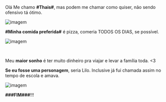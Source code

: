 Olá Me chamo **#Thais#**, mas podem me chamar como quiser, não sendo ofensivo tá ótimo. 
<br/> 

![imagem](https://media2.giphy.com/media/Q73Bb4tlFNtJlmagIk/100.webp?cid=790b7611b6zcatrt4tvife8pp2yqaxks6zutapr6ph4qm1ka&ep=v1_gifs_search&rid=100.webp&ct=g) 
<br/> 

**#Minha comida preferida#** é pizza, comeria TODOS OS DIAS, se possível. 
<br/> 

![imagem](https://img.uenicdn.com/image/upload/v1544727701/service_images/shutterstock_643604302.jpg)

 <br/> 

 Meu **maior sonho** é ter muito dinheiro pra viajar e levar a família toda. 
 <3 
 <br/>

 **Se eu fosse uma personagem**, seria Lilo. Inclusive já fui chamada assim no tempo de escola e amava.
 <br/> 

 ![imagem](https://encrypted-tbn0.gstatic.com/images?q=tbn:ANd9GcSdxp4-0sdElce8dyRc4tWVhm04LFadDh22jQ&s) 
 
 **###FIM###**!!!